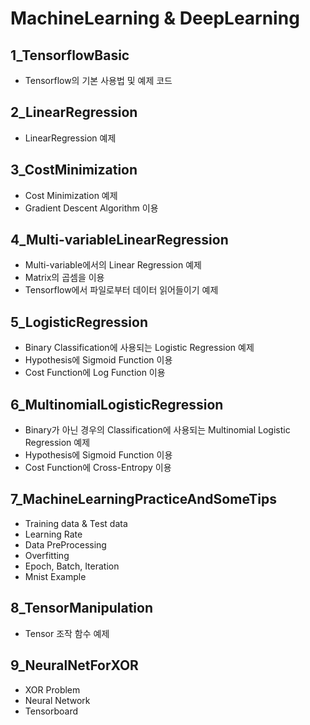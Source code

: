 # MachineLearning & DeepLearning

## 1_TensorflowBasic

- Tensorflow의 기본 사용법 및 예제 코드

## 2_LinearRegression

- LinearRegression 예제

## 3_CostMinimization

- Cost Minimization 예제
- Gradient Descent Algorithm 이용

## 4_Multi-variableLinearRegression

- Multi-variable에서의 Linear Regression 예제
- Matrix의 곱셈을 이용
- Tensorflow에서 파일로부터 데이터 읽어들이기 예제

## 5_LogisticRegression

- Binary Classification에 사용되는 Logistic Regression 예제
- Hypothesis에 Sigmoid Function 이용
- Cost Function에 Log Function 이용

## 6_MultinomialLogisticRegression

- Binary가 아닌 경우의 Classification에 사용되는 Multinomial Logistic Regression 예제
- Hypothesis에 Sigmoid Function 이용
- Cost Function에 Cross-Entropy 이용

## 7_MachineLearningPracticeAndSomeTips

- Training data & Test data
- Learning Rate
- Data PreProcessing
- Overfitting
- Epoch, Batch, Iteration
- Mnist Example

## 8_TensorManipulation

- Tensor 조작 함수 예제

## 9_NeuralNetForXOR

- XOR Problem
- Neural Network
- Tensorboard 

